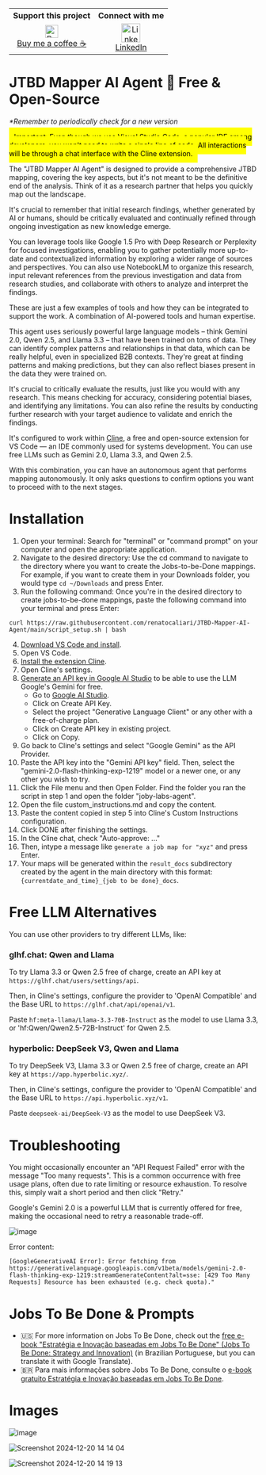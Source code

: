 <table>
  <tr>
    <th style="text-align:center"><strong>Support this project</strong></th>
    <th style="text-align:center"><strong>Connect with me</strong></th>
  </tr>
  <tr>
    <td style="text-align:center; vertical-align:middle;">
      <a href="https://buymeacoffee.com/calirenato82">
        <img src="https://github.com/user-attachments/assets/b28741c6-5bc5-4bd1-a53a-9364a0acdf3d" alt="Buy me a coffee" width="26">
        <br>
        Buy me a coffee ☕
      </a>
    </td>
    <td style="text-align:center; vertical-align:middle;">
      <a href="https://www.linkedin.com/in/calirenato82">
        <img src="https://upload.wikimedia.org/wikipedia/commons/8/81/LinkedIn_icon.svg" alt="LinkedIn" width="38">
        <br>
        LinkedIn
      </a>
    </td>
  </tr>
</table>

# JTBD Mapper AI Agent 🤖 Free & Open-Source
_*Remember to periodically check for a new version_

<mark style="background: yellow; padding: 10px;">Important: Even though we use Visual Studio Code, a popular IDE among developers, you won't need to write a single line of code. All interactions will be through a chat interface with the Cline extension.</mark>

The "JTBD Mapper AI Agent" is designed to provide a comprehensive JTBD mapping, covering the key aspects, but it's not meant to be the definitive end of the analysis. Think of it as a research partner that helps you quickly map out the landscape.

It's crucial to remember that initial research findings, whether generated by AI or humans, should be critically evaluated and continually refined through ongoing investigation as new knowledge emerge.

You can leverage tools like Google 1.5 Pro with Deep Research or Perplexity for focused investigations, enabling you to gather potentially more up-to-date and contextualized information by 
exploring a wider range of sources and perspectives. You can also use NotebookLM to organize this research, input relevant references from the previous investigation and data from research studies, and collaborate with others to analyze and interpret the findings.

These are just a few examples of tools and how they can be integrated to support the work. A combination of AI-powered tools and human expertise.

This agent uses seriously powerful large language models – think Gemini 2.0, Qwen 2.5, and Llama 3.3 – that have been trained on tons of data. They can identify complex patterns and relationships in that data, which can be really helpful, even in specialized B2B contexts. They're great at finding patterns and making predictions, but they can also reflect biases present in the data they were trained on.

It's crucial to critically evaluate the results, just like you would with any research. This means checking for accuracy, considering potential biases, and identifying any limitations.
You can also refine the results by conducting further research with your target audience to validate and enrich the findings.

It's configured to work within [Cline](https://github.com/cline/cline), a free and open-source extension for VS Code — an IDE commonly used for systems development.
You can use free LLMs such as Gemini 2.0, Llama 3.3, and Qwen 2.5.

With this combination, you can have an autonomous agent that performs mapping autonomously. 
It only asks questions to confirm options you want to proceed with to the next stages.

# Installation

1. Open your terminal: Search for "terminal" or "command prompt" on your computer and open the appropriate application.
2. Navigate to the desired directory: Use the cd command to navigate to the directory where you want to create the Jobs-to-be-Done mappings. For example, if you want to create them in your Downloads folder, you would type `cd ~/Downloads` and press Enter.
3. Run the following command: Once you're in the desired directory to create jobs-to-be-done mappings, paste the following command into your terminal and press Enter:
```
curl https://raw.githubusercontent.com/renatocaliari/JTBD-Mapper-AI-Agent/main/script_setup.sh | bash
```
4. [Download VS Code and install](https://code.visualstudio.com/download).
5. Open VS Code.
6. [Install the extension Cline](https://marketplace.visualstudio.com/items?itemName=saoudrizwan.claude-dev).
7. Open Cline's settings.
8. [Generate an API key in Google AI Studio](https://aistudio.google.com/app/apikey) to be able to use the LLM Google's Gemini for free.
     - Go to [Google AI Studio](https://aistudio.google.com/app/apikey).
     - Click on Create API Key.
     - Select the project "Generative Language Client" or any other with a free-of-charge plan.
     - Click on Create API key in existing project.
     - Click on Copy.
10. Go back to Cline's settings and select "Google Gemini" as the API Provider.
11. Paste the API key into the "Gemini API key" field. Then, select the "gemini-2.0-flash-thinking-exp-1219" model or a newer one, or any other you wish to try.
12. Click the File menu and then Open Folder. Find the folder you ran the script in step 1 and open the folder "joby-labs-agent".
13. Open the file custom_instructions.md and copy the content.
14. Paste the content copied in step 5 into Cline's Custom Instructions configuration.
15. Click DONE after finishing the settings.
16. In the Cline chat, check "Auto-approve: ..."
17. Then, intype a message like ```generate a job map for "xyz"``` and press Enter.
18. Your maps will be generated within the `result_docs` subdirectory created by the agent in the main directory with this format: `{currentdate_and_time}_{job to be done}_docs`.

# Free LLM Alternatives

You can use other providers to try different LLMs, like:

### glhf.chat: Qwen and Llama
To try Llama 3.3 or Qwen 2.5 free of charge, create an API key at `https://glhf.chat/users/settings/api`. 

Then, in Cline's settings, configure the provider to 'OpenAI Compatible' and the Base URL to `https://glhf.chat/api/openai/v1`. 

Paste `hf:meta-llama/Llama-3.3-70B-Instruct` as the model to use Llama 3.3, or 'hf:Qwen/Qwen2.5-72B-Instruct' for Qwen 2.5.

### hyperbolic: DeepSeek V3, Qwen and Llama

To try DeepSeek V3, Llama 3.3 or Qwen 2.5 free of charge, create an API key at `https://app.hyperbolic.xyz/`. 

Then, in Cline's settings, configure the provider to 'OpenAI Compatible' and the Base URL to `https://api.hyperbolic.xyz/v1`. 

Paste `deepseek-ai/DeepSeek-V3` as the model to use DeepSeek V3.


# Troubleshooting

You might occasionally encounter an "API Request Failed" error with the message "Too many requests". 
This is a common occurrence with free usage plans, often due to rate limiting or resource exhaustion. To resolve this, simply wait a short period and then click "Retry." 

Google's Gemini 2.0 is a powerful LLM that is currently offered for free, making the occasional need to retry a reasonable trade-off.

![image](https://github.com/user-attachments/assets/2048aa50-ecef-4868-a6c5-8d11f91073d0)

Error content:
```
[GoogleGenerativeAI Error]: Error fetching from https://generativelanguage.googleapis.com/v1beta/models/gemini-2.0-flash-thinking-exp-1219:streamGenerateContent?alt=sse: [429 Too Many Requests] Resource has been exhausted (e.g. check quota)."
```

# Jobs To Be Done & Prompts 
- 🇺🇸 For more information on Jobs To Be Done, check out the [free e-book "Estratégia e Inovação baseadas em Jobs To Be Done" (Jobs To Be Done: Strategy and Innovation)](https://calirenato82.substack.com/p/e-book-jobs-to-be-done-em-portugues) (in Brazilian Portuguese, but you can translate it with Google Translate).
- 🇧🇷 Para mais informações sobre Jobs To Be Done, consulte o [e-book gratuito Estratégia e Inovação baseadas em Jobs To Be Done](https://calirenato82.substack.com/p/e-book-jobs-to-be-done-em-portugues).

# Images

![image](https://github.com/user-attachments/assets/3df8027b-b28a-4ffe-aed9-7a20d05cbd8e)

![Screenshot 2024-12-20 14 14 04](https://github.com/user-attachments/assets/a804d740-7e51-4568-923a-c04d27670755)

![Screenshot 2024-12-20 14 19 13](https://github.com/user-attachments/assets/f84ed0d1-2207-459b-aea4-673fcfe1c644)

